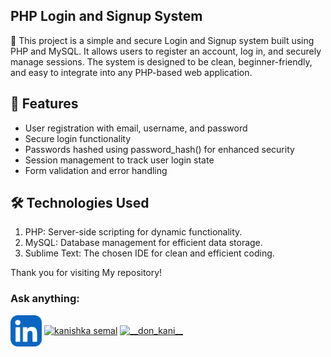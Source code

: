 ## PHP Login and Signup System

<p>🚀 This project is a simple and secure Login and Signup system built using PHP and MySQL. It allows users to register an account, log in, and securely manage sessions. The system is designed to be clean, beginner-friendly, and easy to integrate into any PHP-based web application.</p>

## 🔐 Features

- User registration with email, username, and password
- Secure login functionality
- Passwords hashed using password_hash() for enhanced security
- Session management to track user login state
- Form validation and error handling

## 🛠️ Technologies Used

1. PHP: Server-side scripting for dynamic functionality.
2. MySQL: Database management for efficient data storage.
3. Sublime Text: The chosen IDE for clean and efficient coding.
   


Thank you for visiting My repository!

<h3 align="left">Ask anything:</h3>
<p align="left">
<a href="https://www.linkedin.com/in/kanishka-semal-976108240/" target="blank"><img align="center" src="https://github.com/tandpfun/skill-icons/blob/main/icons/LinkedIn.svg" alt="Kanishka Semal" height="50" width="50" /></a>
<a href="https://www.facebook.com/rox.kanishka.5?" target="blank"><img align="center" src="https://raw.githubusercontent.com/rahuldkjain/github-profile-readme-generator/master/src/images/icons/Social/facebook.svg" alt="kanishka semal" height="50" width="50" /></a>
<a href="https://www.instagram.com/__don_kani__" target="blank"><img align="center" src="https://www.edigitalagency.com.au/wp-content/uploads/new-Instagram-icon-png-full-colour.png" alt="__don_kani__" height="50" width="50" /></a>
</p>
